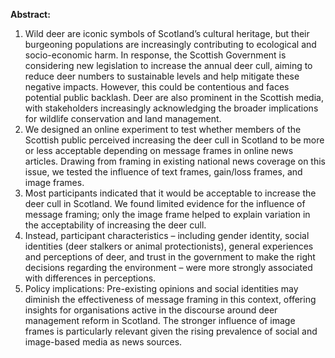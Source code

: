 **Abstract:**
1.	Wild deer are iconic symbols of Scotland’s cultural heritage, but their burgeoning populations are increasingly contributing to ecological and socio-economic harm. In response, the Scottish Government is considering new legislation to increase the annual deer cull, aiming to reduce deer numbers to sustainable levels and help mitigate these negative impacts. However, this could be contentious and faces potential public backlash. Deer are also prominent in the Scottish media, with stakeholders increasingly acknowledging the broader implications for wildlife conservation and land management. 
2.	We designed an online experiment to test whether members of the Scottish public perceived increasing the deer cull in Scotland to be more or less acceptable depending on message frames in online news articles. Drawing from framing in existing national news coverage on this issue, we tested the influence of text frames, gain/loss frames, and image frames. 
3.	Most participants indicated that it would be acceptable to increase the deer cull in Scotland. We found limited evidence for the influence of message framing; only the image frame helped to explain variation in the acceptability of increasing the deer cull. 
4.	Instead, participant characteristics – including gender identity, social identities (deer stalkers or animal protectionists), general experiences and perceptions of deer, and trust in the government to make the right decisions regarding the environment – were more strongly associated with differences in perceptions. 
5.	Policy implications: Pre-existing opinions and social identities may diminish the effectiveness of message framing in this context, offering insights for organisations active in the discourse around deer management reform in Scotland. The stronger influence of image frames is particularly relevant given the rising prevalence of social and image-based media as news sources. 
